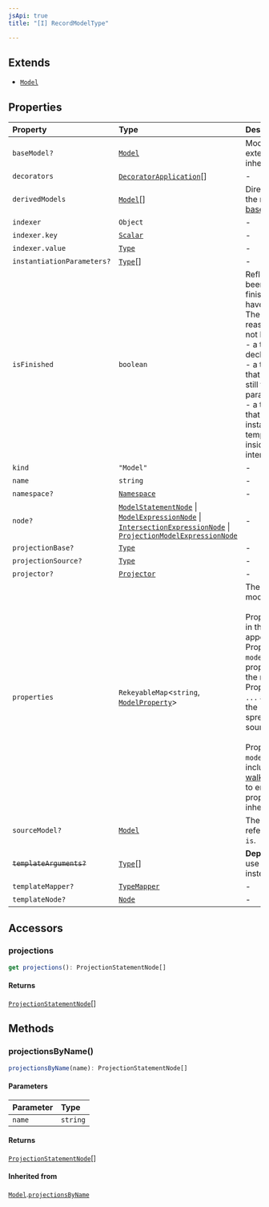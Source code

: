 ```yaml
---
jsApi: true
title: "[I] RecordModelType"

---
```

## Extends

- [`Model`](Model.md)

## Properties

| Property | Type | Description | Overrides | Inherited from |
| :------ | :------ | :------ | :------ | :------ |
| `baseModel?` | [`Model`](Model.md) | Model this model extends. This represent inheritance. | [`Model`](Model.md).`baseModel` | [`Model`](Model.md).`baseModel` |
| `decorators` | [`DecoratorApplication`](DecoratorApplication.md)[] | - | [`Model`](Model.md).`decorators` | [`Model`](Model.md).`decorators` |
| `derivedModels` | [`Model`](Model.md)[] | Direct children. This is the reverse relation of [baseModel](Model.md) | [`Model`](Model.md).`derivedModels` | [`Model`](Model.md).`derivedModels` |
| `indexer` | `Object` | - | [`Model`](Model.md).`indexer` | [`Model`](Model.md).`indexer` |
| `indexer.key` | [`Scalar`](Scalar.md) | - | - | - |
| `indexer.value` | [`Type`](../type-aliases/Type.md) | - | - | - |
| `instantiationParameters?` | [`Type`](../type-aliases/Type.md)[] | - | [`Model`](Model.md).`instantiationParameters` | [`Model`](Model.md).`instantiationParameters` |
| `isFinished` | `boolean` | Reflect if a type has been finished(Decorators have been called).<br />There is multiple reasons a type might not be finished:<br />- a template declaration will not<br />- a template instance that argument that are still template parameters<br />- a template instance that is only partially instantiated(like a templated operation inside a templated interface) | [`Model`](Model.md).`isFinished` | [`Model`](Model.md).`isFinished` |
| `kind` | `"Model"` | - | [`Model`](Model.md).`kind` | [`Model`](Model.md).`kind` |
| `name` | `string` | - | [`Model`](Model.md).`name` | [`Model`](Model.md).`name` |
| `namespace?` | [`Namespace`](Namespace.md) | - | [`Model`](Model.md).`namespace` | [`Model`](Model.md).`namespace` |
| `node?` | [`ModelStatementNode`](ModelStatementNode.md) \| [`ModelExpressionNode`](ModelExpressionNode.md) \| [`IntersectionExpressionNode`](IntersectionExpressionNode.md) \| [`ProjectionModelExpressionNode`](ProjectionModelExpressionNode.md) | - | [`Model`](Model.md).`node` | [`Model`](Model.md).`node` |
| `projectionBase?` | [`Type`](../type-aliases/Type.md) | - | [`Model`](Model.md).`projectionBase` | [`Model`](Model.md).`projectionBase` |
| `projectionSource?` | [`Type`](../type-aliases/Type.md) | - | [`Model`](Model.md).`projectionSource` | [`Model`](Model.md).`projectionSource` |
| `projector?` | [`Projector`](Projector.md) | - | [`Model`](Model.md).`projector` | [`Model`](Model.md).`projector` |
| `properties` | `RekeyableMap`<`string`, [`ModelProperty`](ModelProperty.md)\> | The properties of the model.<br /><br />Properties are ordered in the order that they appear in source.<br />Properties obtained via `model is` appear before properties defined in<br />the model body. Properties obtained via `...` are inserted where the<br />spread appears in source.<br /><br />Properties inherited via `model extends` are not included. Use<br />[walkPropertiesInherited](../functions/walkPropertiesInherited.md) to enumerate all properties in the<br />inheritance hierarchy. | [`Model`](Model.md).`properties` | [`Model`](Model.md).`properties` |
| `sourceModel?` | [`Model`](Model.md) | The model that is referenced via `model is`. | [`Model`](Model.md).`sourceModel` | [`Model`](Model.md).`sourceModel` |
| ~~`templateArguments?`~~ | [`Type`](../type-aliases/Type.md)[] | **Deprecated**<br />use templateMapper instead. | [`Model`](Model.md).`templateArguments` | [`Model`](Model.md).`templateArguments` |
| `templateMapper?` | [`TypeMapper`](TypeMapper.md) | - | [`Model`](Model.md).`templateMapper` | [`Model`](Model.md).`templateMapper` |
| `templateNode?` | [`Node`](../type-aliases/Node.md) | - | [`Model`](Model.md).`templateNode` | [`Model`](Model.md).`templateNode` |

## Accessors

### projections

```ts
get projections(): ProjectionStatementNode[]
```

#### Returns

[`ProjectionStatementNode`](ProjectionStatementNode.md)[]

## Methods

### projectionsByName()

```ts
projectionsByName(name): ProjectionStatementNode[]
```

#### Parameters

| Parameter | Type |
| :------ | :------ |
| `name` | `string` |

#### Returns

[`ProjectionStatementNode`](ProjectionStatementNode.md)[]

#### Inherited from

[`Model`](Model.md).[`projectionsByName`](Model.md#projectionsbyname)
